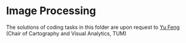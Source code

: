 # Image Processing

The solutions of coding tasks in this folder are upon request to [Yu Feng](mailto:y.feng@tum.de) (Chair of Cartography and Visual Analytics, TUM)
